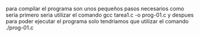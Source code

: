 para compilar el programa son unos pequeños pasos necesarios como seria primero seria utilizar el comando gcc tarea1.c -o prog-01.c
y despues para poder ejecutar el programa solo tendriamos que utilizar el comando ./prog-01.c
